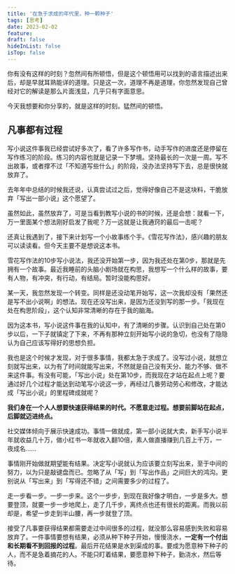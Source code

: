 ```yaml
---
title: '在急于求成的年代里，种一颗种子'
tags: [思考]
date: 2023-02-02
feature: 
draft: false
hideInList: false
isTop: false
---
```


你有没有这样的时刻？忽然间有所顿悟，但是这个顿悟用可以找到的语言描述出来后，却是早就耳熟能详的道理。只是这一次，道理不再是道理，你忽然发现自己曾经对它的解读是那么片面浅显，几乎只有字面意思。

今天我想要和你分享的，就是这样的时刻。猛然间的顿悟。
<!--more-->

## 凡事都有过程

写小说这件事我已经尝试好多次了，看了许多写作书，动手写作的进度还是停留在写作练习的阶段。练习的内容也就是记录一下梦境。坚持最长的一次是一周。写不出故事，或者撑不过「不知道写些什么」的阶段，没办法坚持写下去，总是很快就放弃了。

去年年中总结的时候我还说，认真尝试过之后，觉得好像自己不是这块料，干脆放弃「写出一部小说」这个愿望了。

虽然如此，虽然放弃了，可是当看到教写小说的书的时候，还是会想：就看一下，万一里面某个想法刚好启发了我呢？万一这就是让我通窍的最后一击呢？

还真让我遇到了，接下来计划写一个小故事练个手。《雪花写作法》，感兴趣的朋友可以读读看。但今天主要不是想说这本书。

雪花写作法的10步写小说法，我还没开始第一步，因为我还处在第0步，那就是先拥有一个故事。最近我睡前的头脑小剧场就在构思，我想写一个什么样的故事，要有人物，有冲突，有行动，有结局。暂时没能构思好。

某一天，我忽然发现一个转变。同样是还没动笔开始写，这一次我却没有「果然还是写不出小说啊」的想法。现在还没写出来，是因为还没到写的那一步。「我现在处在构思阶段」，这个认知非常清晰的存在于我的脑海。


因为这本书，写小说这件事在我的认知中，有了清晰的步骤。认识到自己处在第0步以后，一下子就镇定了下来，不再有那种立刻开始写小说的急切，也没有了隐隐认为自己应该写得好的思想负担。

我也是这个时候才发现，对于很多事情，我都太急于求成了。没写过小说，就想立刻就写出来，以为有了时间就能写出来，不然就是自己没有天分、能力不够、做不来这件事。有没有可能，「写出小说」处在第10步，而我现在才站在起点上呢？要通过好几个过程才能达到动笔写小说这一步，再经过几番劳动劳心和修改，才能达成「写出小说」的里程碑成就呢？

**我们身在一个人人想要快速获得结果的时代。不愿意走过程。想要前脚站在起点，后脚就迈进终点。**

社交媒体倾向于展示快速成功。事情一做就成，第一部小说就大卖，新手写小说半年就收益几十万，做小红书一年就收入翻10倍，素人做直播赚到几百上千万，一夜成名......

事情刚开始做就期望能有结果。决定写小说就认为应该要立刻写出来，至于中间的努力，以为只是敲键盘而已。忽略了从「写」到「写出作品」之间巨大的鸿沟。更别说从「写出来」到「写得还不错」之间需要多少的过程了。

走一步看一步。一步一步来。这个一步步，到现在我好像才明白，一步是多大。想要登顶，就要一步一步地爬上，走了几千步，离终点也还有很长的距离。而我以前却是，希望一步走到半山腰，再一步就登了顶。

接受了凡事要获得结果都需要走过中间很多的过程，就没那么容易感到失败和容易放弃了。一件事情要想有结果，必须从种下种子开始，慢慢浇水，**一定有一个付出和长期看不到回报的过程**。最后开花结果是水到渠成的事。要成为愿意种下种子的人，而不是急着摘花的人。不能只盯着结果，要愿意种下种子，勤浇水，然后等待。




